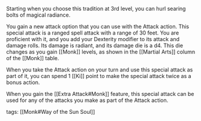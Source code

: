 Starting when you choose this tradition at 3rd level, you can hurl searing bolts of magical radiance.

You gain a new attack option that you can use with the Attack action. This special attack is a ranged spell attack with a range of 30 feet. You are proficient with it, and you add your Dexterity modifier to its attack and damage rolls. Its damage is radiant, and its damage die is a d4. This die changes as you gain [[Monk]] levels, as shown in the [[Martial Arts]] column of the [[Monk]] table.

When you take the Attack action on your turn and use this special attack as part of it, you can spend 1 [[Ki]] point to make the special attack twice as a bonus action.

When you gain the [[Extra Attack#Monk]] feature, this special attack can be used for any of the attacks you make as part of the Attack action.

tags: [[Monk#Way of the Sun Soul]]